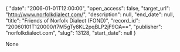 {
  "date": "2006-01-01T12:00:00", 
  "open_access": false, 
  "target_url": "http://www.norfolkdialect.com/", 
  "description": null, 
  "end_date": null, 
  "title": "Friends of Norfolk Dialect (FOND)", 
  "record_id": "20060101T120000/t7M5gTy8KL2pqBLP2jF9OA==", 
  "publisher": "norfolkdialect.com", 
  "slug": 13128, 
  "start_date": null
}

None